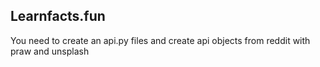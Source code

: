 ## Learnfacts.fun

You need to create an api.py files and create api objects from reddit with praw and unsplash